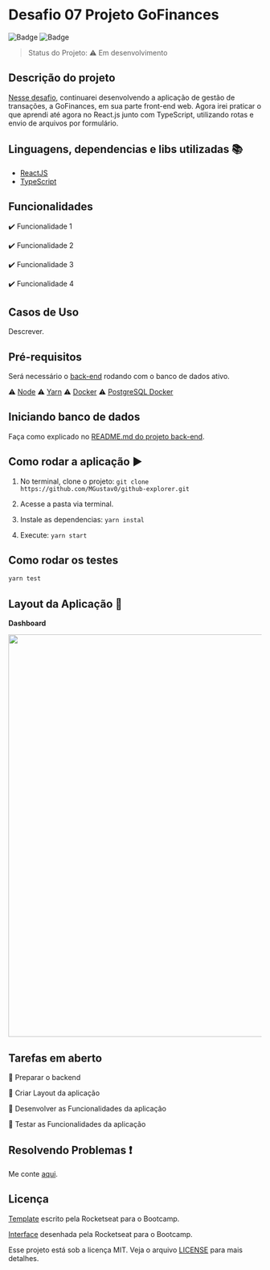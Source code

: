 # Desafio 07 Projeto GoFinances

![Badge](https://img.shields.io/badge/Bootcamp%20Rocketseat-ReactJS-blueviolet) ![Badge](https://img.shields.io/badge/types-Flow%20%7C%20TypeScript-blue)

> Status do Projeto: :warning: Em desenvolvimento

## Descrição do projeto

[Nesse desafio](https://github.com/Rocketseat/bootcamp-gostack-desafios/tree/master/desafio-fundamentos-reactjs#template-da-aplica%C3%A7%C3%A3o), continuarei desenvolvendo a aplicação de gestão de transações, a GoFinances, em sua parte front-end web. Agora irei praticar o que aprendi até agora no React.js junto com TypeScript, utilizando rotas e envio de arquivos por formulário.

## Linguagens, dependencias e libs utilizadas :books:

- [ReactJS](https://pt-br.reactjs.org/)
- [TypeScript](https://www.typescriptlang.org/)

## Funcionalidades

:heavy_check_mark: Funcionalidade 1

:heavy_check_mark: Funcionalidade 2

:heavy_check_mark: Funcionalidade 3

:heavy_check_mark: Funcionalidade 4

## Casos de Uso

Descrever.

## Pré-requisitos

Será necessário o [back-end](https://github.com/MGustav0/desafio-gostack-database-upload) rodando com o banco de dados ativo.

:warning: [Node](https://nodejs.org/en/download/)
:warning: [Yarn](https://yarnpkg.com/getting-started/install)
:warning: [Docker](https://www.docker.com/products/docker-desktop)
:warning: [PostgreSQL Docker](https://hub.docker.com/_/postgres)

## Iniciando banco de dados

Faça como explicado no [README.md do projeto back-end](https://github.com/MGustav0/desafio-gostack-database-upload).

## Como rodar a aplicação :arrow_forward:

1. No terminal, clone o projeto: `git clone https://github.com/MGustav0/github-explorer.git`

2. Acesse a pasta via terminal.

3. Instale as dependencias: `yarn instal`

4. Execute: `yarn start`

## Como rodar os testes

```bash
yarn test
```

## Layout da Aplicação :dash:

**Dashboard**

<img src="inserirLink" width="800" heigth="600" />

## Tarefas em aberto

:memo: Preparar o backend

:memo: Criar Layout da aplicação

:memo: Desenvolver as Funcionalidades da aplicação

:memo: Testar as Funcionalidades da aplicação

## Resolvendo Problemas :exclamation:

Me conte [aqui](https://github.com/MGustav0/desafio-gostack-fundamentos-reactjs/issues).

## Licença

[Template](https://github.com/Rocketseat/gostack-template-fundamentos-reactjs) escrito pela Rocketseat para o Bootcamp.

[Interface](https://www.figma.com/file/EgOhyj1Inz14dhWGVhRlhr/GoFinances?node-id=1%3A863) desenhada pela Rocketseat para o Bootcamp.

Esse projeto está sob a licença MIT. Veja o arquivo [LICENSE](LICENSE) para mais detalhes.
